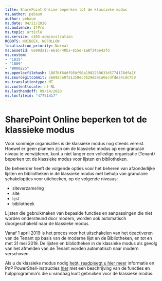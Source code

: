 ```yaml
---
title: SharePoint Online beperken tot de klassieke modus
ms.author: pebaum
author: pebaum
ms.date: 04/21/2020
ms.audience: ITPro
ms.topic: article
ms.service: o365-administration
ROBOTS: NOINDEX, NOFOLLOW
localization_priority: Normal
ms.assetid: 6e99da1c-e61d-40ba-855e-1a8f346e42fd
ms.custom:
- "1835"
- "1889"
- "9000225"
ms.openlocfilehash: 1887bf64df98bf90a1902250633d5774178dfa2f
ms.sourcegitcommit: c6692ce0fa1358ec3529e59ca0ecdfdea4cdc759
ms.translationtype: MT
ms.contentlocale: nl-NL
ms.lasthandoff: 09/14/2020
ms.locfileid: "47751417"
---
```

# <a name="restrict-sharepoint-online-to-classic-mode"></a>SharePoint Online beperken tot de klassieke modus

Voor sommige organisaties is de klassieke modus nog steeds vereist. Hoewel er geen plannen zijn om de klassieke modus op een granulair niveau te verwijderen, kunt u niet langer een volledige organisatie (Tenant) beperken tot de klassieke modus voor lijsten en bibliotheken.

De beheerder heeft de volgende opties voor het beheren van afzonderlijke lijsten en bibliotheken in de klassieke modus met behulp van granulaire schakelopties voor uitchecken, op de volgende niveaus:

- siteverzameling
- site
- lijst
- bibliotheek

Lijsten die gebruikmaken van bepaalde functies en aanpassingen die niet worden ondersteund door modern, worden ook automatisch doorgeschakeld naar de klassieke modus.

Vanaf 1 april 2019 is het proces voor het uitschakelen van het deactiveren van de Tenant op basis van de moderne lijst en de Bibliotheken, en tot en met 31 mei 2019.  De lijsten en bibliotheken in de klassieke modus als gevolg van het afmelden van de Tenant worden automatisch naar modern verschoven.

Als u de klassieke modus nodig [hebt, raadpleegt u hier meer](https://techcommunity.microsoft.com/t5/Microsoft-SharePoint-Blog/Delivering-SharePoint-modern-experiences/ba-p/315023) informatie en PnP PowerShell-instructies [hier](https://docs.microsoft.com/sharepoint/dev/transform/modernize-userinterface-lists-and-libraries-optout) met een beschrijving van de functies en hulpprogramma's die u vandaag kunt gebruiken voor de klassieke modus.
